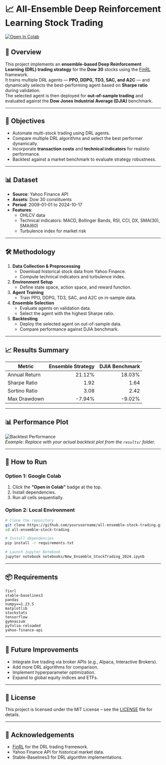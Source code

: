 # 📈 All-Ensemble Deep Reinforcement Learning Stock Trading

[![Open In Colab](https://colab.research.google.com/assets/colab-badge.svg)](https://colab.research.google.com/github/yourusername/all-ensemble-stock-trading/blob/main/notebooks/New_Ensemble_StockTrading_2024.ipynb)

## 📌 Overview
This project implements an **ensemble-based Deep Reinforcement Learning (DRL) trading strategy** for the **Dow 30** stocks using the [FinRL](https://github.com/AI4Finance-Foundation/FinRL) framework.  
It trains multiple DRL agents — **PPO, DDPG, TD3, SAC, and A2C** — and dynamically selects the best-performing agent based on **Sharpe ratio** during validation.  
The selected agent is then deployed for **out-of-sample trading** and evaluated against the **Dow Jones Industrial Average (DJIA)** benchmark.

---

## 🎯 Objectives
- Automate multi-stock trading using DRL agents.
- Compare multiple DRL algorithms and select the best performer dynamically.
- Incorporate **transaction costs** and **technical indicators** for realistic performance.
- Backtest against a market benchmark to evaluate strategy robustness.

---

## 📊 Dataset
- **Source**: Yahoo Finance API
- **Assets**: Dow 30 constituents
- **Period**: 2009-01-01 to 2024-10-17
- **Features**:
  - OHLCV data
  - Technical indicators: MACD, Bollinger Bands, RSI, CCI, DX, SMA(30), SMA(60)
  - Turbulence index for market risk

---

## 🛠️ Methodology
1. **Data Collection & Preprocessing**
   - Download historical stock data from Yahoo Finance.
   - Compute technical indicators and turbulence index.
2. **Environment Setup**
   - Define state space, action space, and reward function.
3. **Agent Training**
   - Train PPO, DDPG, TD3, SAC, and A2C on in-sample data.
4. **Ensemble Selection**
   - Evaluate agents on validation data.
   - Select the agent with the highest Sharpe ratio.
5. **Backtesting**
   - Deploy the selected agent on out-of-sample data.
   - Compare performance against DJIA benchmark.

---

## 📈 Results Summary
| Metric              | Ensemble Strategy | DJIA Benchmark |
|---------------------|------------------:|---------------:|
| Annual Return       | 21.12%            | 18.03%         |
| Sharpe Ratio        | 1.92              | 1.64           |
| Sortino Ratio       | 3.08              | 2.42           |
| Max Drawdown        | -7.94%            | -9.02%         |

---

## 📊 Performance Plot
![Backtest Performance](results/backtest_performance.png)  
*Example: Replace with your actual backtest plot from the `results/` folder.*

---

## 🚀 How to Run

### **Option 1: Google Colab**
1. Click the **"Open in Colab"** badge at the top.
2. Install dependencies.
3. Run all cells sequentially.

### **Option 2: Local Environment**
```bash
# Clone the repository
git clone https://github.com/yourusername/all-ensemble-stock-trading.git
cd all-ensemble-stock-trading

# Install dependencies
pip install -r requirements.txt

# Launch Jupyter Notebook
jupyter notebook notebooks/New_Ensemble_StockTrading_2024.ipynb
```

---

## 📦 Requirements
```
finrl
stable-baselines3
pandas
numpy==1.23.5
matplotlib
stockstats
tensorflow
gymnasium
pyfolio-reloaded
yahoo-finance-api
```

---

## 🔮 Future Improvements
- Integrate live trading via broker APIs (e.g., Alpaca, Interactive Brokers).
- Add more DRL algorithms for comparison.
- Implement hyperparameter optimization.
- Expand to global equity indices and ETFs.

---

## 📜 License
This project is licensed under the MIT License – see the [LICENSE](LICENSE) file for details.

---

## 🙌 Acknowledgements
- [FinRL](https://github.com/AI4Finance-Foundation/FinRL) for the DRL trading framework.
- Yahoo Finance API for historical market data.
- Stable-Baselines3 for DRL algorithm implementations.
```

